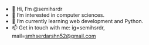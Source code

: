 - 👋 Hi, I’m @semihsrdr
- 👀 I’m interested in computer sciences.
- 🌱 I’m currently learning web development and Python.
- 📫 Get in touch with me: ig=semihsrdr, mail=smhserdarshn52@gmail.com

<!---
semihsrdr/semihsrdr is a ✨ special ✨ repository because its `README.md` (this file) appears on your GitHub profile.
You can click the Preview link to take a look at your changes.
--->
